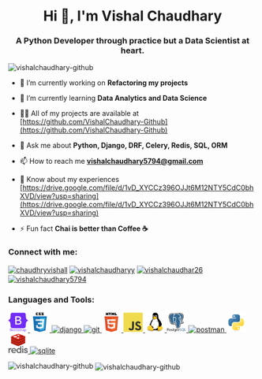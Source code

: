 <h1 align="center">Hi 👋, I'm Vishal Chaudhary</h1>
<h3 align="center">A Python Developer through practice but a Data Scientist at heart.</h3>

<p align="left"> <img src="https://komarev.com/ghpvc/?username=vishalchaudhary-github&label=Profile%20views&color=0e75b6&style=flat" alt="vishalchaudhary-github" /> </p>

- 🔭 I’m currently working on **Refactoring my projects**

- 🌱 I’m currently learning **Data Analytics and Data Science**

- 👨‍💻 All of my projects are available at [https://github.com/VishalChaudhary-Github](https://github.com/VishalChaudhary-Github)

- 💬 Ask me about **Python, Django, DRF, Celery, Redis, SQL, ORM**

- 📫 How to reach me **vishalchaudhary5794@gmail.com**

- 📄 Know about my experiences [https://drive.google.com/file/d/1vD_XYCCz396OJJt6M12NTY5CdC0bhXVD/view?usp=sharing](https://drive.google.com/file/d/1vD_XYCCz396OJJt6M12NTY5CdC0bhXVD/view?usp=sharing)

- ⚡ Fun fact **Chai is better than Coffee ☕**

<h3 align="left">Connect with me:</h3>
<p align="left">
<a href="https://twitter.com/chaudhryvishall" target="blank"><img align="center" src="https://raw.githubusercontent.com/rahuldkjain/github-profile-readme-generator/master/src/images/icons/Social/twitter.svg" alt="chaudhryvishall" height="30" width="40" /></a>
<a href="https://linkedin.com/in/vishalchaudharyy" target="blank"><img align="center" src="https://raw.githubusercontent.com/rahuldkjain/github-profile-readme-generator/master/src/images/icons/Social/linked-in-alt.svg" alt="vishalchaudharyy" height="30" width="40" /></a>
<a href="https://www.hackerrank.com/vishalchaudhar26" target="blank"><img align="center" src="https://raw.githubusercontent.com/rahuldkjain/github-profile-readme-generator/master/src/images/icons/Social/hackerrank.svg" alt="vishalchaudhar26" height="30" width="40" /></a>
<a href="https://www.leetcode.com/vishalchaudhary5794" target="blank"><img align="center" src="https://raw.githubusercontent.com/rahuldkjain/github-profile-readme-generator/master/src/images/icons/Social/leet-code.svg" alt="vishalchaudhary5794" height="30" width="40" /></a>
</p>

<h3 align="left">Languages and Tools:</h3>
<p align="left"> <a href="https://getbootstrap.com" target="_blank" rel="noreferrer"> <img src="https://raw.githubusercontent.com/devicons/devicon/master/icons/bootstrap/bootstrap-plain-wordmark.svg" alt="bootstrap" width="40" height="40"/> </a> <a href="https://www.w3schools.com/css/" target="_blank" rel="noreferrer"> <img src="https://raw.githubusercontent.com/devicons/devicon/master/icons/css3/css3-original-wordmark.svg" alt="css3" width="40" height="40"/> </a> <a href="https://www.djangoproject.com/" target="_blank" rel="noreferrer"> <img src="https://cdn.worldvectorlogo.com/logos/django.svg" alt="django" width="40" height="40"/> </a> <a href="https://git-scm.com/" target="_blank" rel="noreferrer"> <img src="https://www.vectorlogo.zone/logos/git-scm/git-scm-icon.svg" alt="git" width="40" height="40"/> </a> <a href="https://www.w3.org/html/" target="_blank" rel="noreferrer"> <img src="https://raw.githubusercontent.com/devicons/devicon/master/icons/html5/html5-original-wordmark.svg" alt="html5" width="40" height="40"/> </a> <a href="https://developer.mozilla.org/en-US/docs/Web/JavaScript" target="_blank" rel="noreferrer"> <img src="https://raw.githubusercontent.com/devicons/devicon/master/icons/javascript/javascript-original.svg" alt="javascript" width="40" height="40"/> </a> <a href="https://www.linux.org/" target="_blank" rel="noreferrer"> <img src="https://raw.githubusercontent.com/devicons/devicon/master/icons/linux/linux-original.svg" alt="linux" width="40" height="40"/> </a> <a href="https://www.postgresql.org" target="_blank" rel="noreferrer"> <img src="https://raw.githubusercontent.com/devicons/devicon/master/icons/postgresql/postgresql-original-wordmark.svg" alt="postgresql" width="40" height="40"/> </a> <a href="https://postman.com" target="_blank" rel="noreferrer"> <img src="https://www.vectorlogo.zone/logos/getpostman/getpostman-icon.svg" alt="postman" width="40" height="40"/> </a> <a href="https://www.python.org" target="_blank" rel="noreferrer"> <img src="https://raw.githubusercontent.com/devicons/devicon/master/icons/python/python-original.svg" alt="python" width="40" height="40"/> </a> <a href="https://redis.io" target="_blank" rel="noreferrer"> <img src="https://raw.githubusercontent.com/devicons/devicon/master/icons/redis/redis-original-wordmark.svg" alt="redis" width="40" height="40"/> </a> <a href="https://www.sqlite.org/" target="_blank" rel="noreferrer"> <img src="https://www.vectorlogo.zone/logos/sqlite/sqlite-icon.svg" alt="sqlite" width="40" height="40"/> </a> </p>

<p><img align="left" src="https://github-readme-stats.vercel.app/api/top-langs?username=vishalchaudhary-github&show_icons=true&locale=en&layout=compact" alt="vishalchaudhary-github" /></p>

<p>&nbsp;<img align="center" src="https://github-readme-stats.vercel.app/api?username=vishalchaudhary-github&show_icons=true&locale=en" alt="vishalchaudhary-github" /></p>

